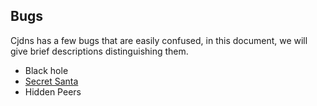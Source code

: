 ## Bugs

Cjdns has a few bugs that are easily confused, in this document, we will give brief descriptions distinguishing them.

* Black hole
* [Secret Santa](santa.md)
* Hidden Peers


